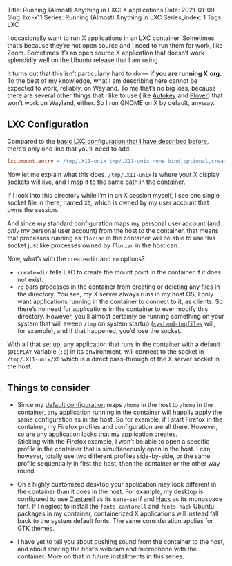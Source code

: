 Title: Running (Almost) Anything in LXC: X applications
Date: 2021-01-09
Slug: lxc-x11
Series: Running (Almost) Anything in LXC
Series_index: 1
Tags: LXC

I occasionally want to run X applications in an LXC
container. Sometimes that’s because they’re not open source and I need
to run them for work, like Zoom. Sometimes it’s an open source X
application that doesn’t work splendidly well on the Ubuntu release
that I am using.

It turns out that this isn’t particularly hard to do — **if you are
running X.org.** To the best of my knowledge, what I am describing
here cannot be expected to work, reliably, on Wayland. To me that’s no
big loss, because there are several other things that I like to use
(like [Autokey](https://github.com/autokey/autokey) and
[Plover](https://www.openstenoproject.org/plover/)) that won’t work on
Wayland, either. So I run GNOME on X by default, anyway.

## LXC Configuration

Compared to the [basic LXC configuration that I have described
before]({filename}lxc-basics.md), there’s only one line that you’ll
need to add:

```ini
lxc.mount.entry = /tmp/.X11-unix tmp/.X11-unix none bind,optional,create=dir,ro
```

Now let me explain what this does. `/tmp/.X11-unix` is where your X
display sockets will live, and I map it to the same path in the
container. 

If I look into this directory while I’m in an X session myself, I
see one single socket file in there, named `X0`, which is owned by my
user account that owns the session.

And since my standard configuration maps my personal user account (and
*only* my personal user account) from the host to the container, that
means that processes running as `florian` in the container will be
able to use this socket just like processes owned by `florian` in the
host can.

Now, what’s with the `create=dir` and `ro` options?

* `create=dir` tells LXC to create the mount point in the container if
  it does not exist.
* `ro` bars processes in the container from creating or deleting any
  files in the directory. You see, my X server always runs in my host
  OS, I only want applications running in the container to connect to
  it, as clients. So there’s no need for applications in the container
  to ever modify this directory. However, you’ll almost certainly be
  running something on your system that will sweep `/tmp` on system
  startup
  ([`systemd-tmpfiles`](https://www.freedesktop.org/software/systemd/man/systemd-tmpfiles-setup.service.html)
  will, for example), and if that happened, you’d lose the socket.

With all that set up, any application that runs in the container with
a default `$DISPLAY` variable (`:0`) in its environment, will connect
to the socket in `/tmp/.X11-unix/X0` which is a direct pass-through of
the X server socket in the host.


## Things to consider

* Since my [default configuration]({filename}lxc-basics.md) maps
  `/home` in the host to `/home` in the container, any application
  running in the container will happily apply the same configuration
  as in the host. So for example, if I start Firefox in the
  container, my Firefox profiles and configuration are all
  there. However, so are any application locks that my application
  creates.  
  Sticking with the Firefox example, I won’t be able to open a
  specific profile in the container that is simultaneously open in the
  host. I can, however, totally use two different profiles
  side-by-side, or the same profile sequentially in first the host,
  then the container or the other way round.

* On a highly customized desktop your application may look different
  in the container than it does in the host. For example, my desktop
  is configured to use
  [Cantarell](https://en.wikipedia.org/wiki/Cantarell_(typeface)) as
  its sans-serif and [Hack](https://sourcefoundry.org/hack/) as its
  monospace font. If I neglect to install the `fonts-cantarell` and
  `fonts-hack` Ubuntu packages in my container, containerized X
  applications will instead fall back to the system default fonts. The
  same consideration applies for GTK themes.

* I have yet to tell you about pushing sound from the container to the
  host, and about sharing the host’s webcam and microphone with the
  container. More on that in future installments in this series.
